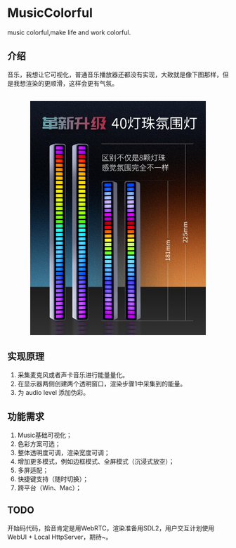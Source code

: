 # MusicColorful
music colorful,make life and work colorful.

## 介绍

音乐，我想让它可视化，普通音乐播放器还都没有实现，大致就是像下图那样，但是我想渲染的更顺滑，这样会更有气氛。

<div align="center">
    <br>
    <img width="400" src="resources/images/289801cd56dfa23f7597bd28f70c7208.jpg" alt="M3U8-Downloader">
    <br>
</div>

## 实现原理

1. 采集麦克风或者声卡音乐进行能量量化。
2. 在显示器两侧创建两个透明窗口，渲染步骤1中采集到的能量。
3. 为 audio level 添加伪彩。

## 功能需求

1. Music基础可视化；
2. 色彩方案可选；
3. 整体透明度可调，渲染宽度可调；
4. 增加更多模式，例如边框模式、全屏模式（沉浸式放空）；
5. 多屏适配；
6. 快捷键支持（随时切换）；
7. 跨平台（Win、Mac）；

## TODO

开始码代码，拾音肯定是用WebRTC，渲染准备用SDL2，用户交互计划使用WebUI + Local HttpServer，期待~。